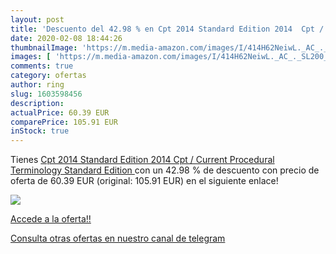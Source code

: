 ```yaml
---
layout: post
title: 'Descuento del 42.98 % en Cpt 2014 Standard Edition 2014  Cpt / Cu'
date: 2020-02-08 18:44:26
thumbnailImage: 'https://m.media-amazon.com/images/I/414H62NeiwL._AC_._SL200_.jpg'
images: [ 'https://m.media-amazon.com/images/I/414H62NeiwL._AC_._SL200_.jpg' ]
comments: true
category: ofertas
author: ring
slug: 1603598456
description:
actualPrice: 60.39 EUR
comparePrice: 105.91 EUR
inStock: true
---
```


Tienes [Cpt 2014 Standard Edition 2014  Cpt / Current Procedural Terminology  Standard Edition  ](https://www.amazon.es/dp/1603598456/?tag=redken-21) con un 42.98 % de descuento con precio de oferta de 60.39 EUR (original: 105.91 EUR) en el siguiente enlace!

[![](https://m.media-amazon.com/images/I/414H62NeiwL._AC_._SL200_.jpg)](https://www.amazon.es/dp/1603598456/?tag=redken-21)

[Accede a la oferta!!](https://www.amazon.es/dp/1603598456/?tag=redken-21)

[Consulta otras ofertas en nuestro canal de telegram](https://t.me/s/ofertas25)

